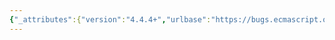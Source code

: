 ```yaml
---
{"_attributes":{"version":"4.4.4+","urlbase":"https://bugs.ecmascript.org/","maintainer":"dherman@mozilla.com"},"bug":{"bug_id":1883,"creation_ts":"2013-09-02 01:51:00 -0700","short_desc":"15.4.3.10: CreateOwnDataProperty no longer valid to use","delta_ts":"2013-09-27 14:47:05 -0700","product":"Draft for 6th Edition","component":"technical issue","version":"Rev 17: August 23, 2013 Draft","rep_platform":"All","op_sys":"All","bug_status":"RESOLVED","resolution":"FIXED","priority":"Normal","bug_severity":"normal","everconfirmed":true,"reporter":{"uid":"andrebargull","name":"André Bargull"},"assigned_to":{"uid":"allen","name":"Allen Wirfs-Brock"},"long_desc":[{"commentid":5295,"comment_count":0,"who":{"uid":"andrebargull","name":"André Bargull"},"bug_when":"2013-09-02 01:51:30 -0700","thetext":"CreateOwnDataProperty asserts when there is already an own property with the same property key. That means it's no longer safe to use CreateOwnDataProperty in 15.4.3.10 Array.prototype.slice at step 19.d.iii.\n\n\nThe following test case currently throws an assertion error:\n\n(new class extends Array{constructor(){this.push(0)}}).slice(0,1)"},{"commentid":5386,"comment_count":1,"who":{"uid":"allen","name":"Allen Wirfs-Brock"},"bug_when":"2013-09-12 12:32:06 -0700","thetext":"Fixed in rev19 editor's draft\n\nRemoved the assert, CreateOwnDataProperty can now fail, but all uses already don't need (it can't fail) or already have the necessary checks."},{"commentid":5512,"comment_count":2,"who":{"uid":"allen","name":"Allen Wirfs-Brock"},"bug_when":"2013-09-27 14:47:05 -0700","thetext":"fixed in rev19"}]}}
---
```

